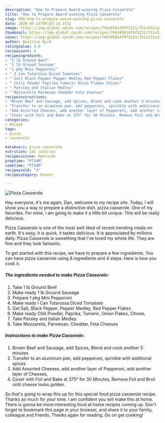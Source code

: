 ```yaml
---
description: "How to Prepare Award-winning Pizza Casserole"
title: "How to Prepare Award-winning Pizza Casserole"
slug: 688-how-to-prepare-award-winning-pizza-casserole
date: 2020-05-21T00:02:14.273Z
image: https://img-global.cpcdn.com/recipes/76b385014f9f5221/751x532cq70/pizza-casserole-recipe-main-photo.jpg
thumbnail: https://img-global.cpcdn.com/recipes/76b385014f9f5221/751x532cq70/pizza-casserole-recipe-main-photo.jpg
cover: https://img-global.cpcdn.com/recipes/76b385014f9f5221/751x532cq70/pizza-casserole-recipe-main-photo.jpg
author: Beatrice Byrd
ratingvalue: 3.6
reviewcount: 8
recipeingredient:
- "1 lb Ground Beef"
- "1 lb Ground Sausage"
- "1 pkg Mini Pepperoni"
- " I Can Tutarossa Diced Tomatoes"
- " Salt Black Pepper Pepper Medley Red Pepper Flakes"
- " Chili Powder Paprika Tumeric Onion Flakes Chives"
- " Parsley and Italian Medley"
- " Mozzarella Parmesan Cheddar Feta Cheeses"
recipeinstructions:
- "Brown Beef and Sausage, add Spices, Blend and cook another 5 minutes"
- "Transfer to an aluminum pan, add pepperoni, sprinkle with additional spices"
- "Add Assorted Cheeses, add another layer of Pepperoni, add another layer of Cheeses,"
- "Cover with Foil and Bake at 375° for 30 Minutes, Remove Foil and Broil until cheese looks golden."
categories:
- Recipe
tags:
- pizza
- casserole

katakunci: pizza casserole 
nutrition: 141 calories
recipecuisine: American
preptime: "PT34M"
cooktime: "PT34M"
recipeyield: "3"
recipecategory: Dinner

---
```



![Pizza Casserole](https://img-global.cpcdn.com/recipes/76b385014f9f5221/751x532cq70/pizza-casserole-recipe-main-photo.jpg)

Hey everyone, it's me again, Dan, welcome to my recipe site. Today, I will show you a way to prepare a distinctive dish, pizza casserole. One of my favorites. For mine, I am going to make it a little bit unique. This will be really delicious.



Pizza Casserole is one of the most well liked of recent trending meals on earth. It's easy, it is quick, it tastes delicious. It is appreciated by millions daily. Pizza Casserole is something that I've loved my whole life. They are fine and they look fantastic.


To get started with this recipe, we have to prepare a few ingredients. You can have pizza casserole using 8 ingredients and 4 steps. Here is how you cook it.

<!--inarticleads1-->

##### The ingredients needed to make Pizza Casserole:

1. Take 1 lb Ground Beef
1. Make ready 1 lb Ground Sausage
1. Prepare 1 pkg Mini Pepperoni
1. Make ready  I Can Tutarossa Diced Tomatoes
1. Get  Salt, Black Pepper, Pepper Medley, Red Pepper Flakes
1. Make ready  Chili Powder, Paprika, Tumeric, Onion Flakes, Chives,
1. Take  Parsley and Italian Medley
1. Take  Mozzarella, Parmesan, Cheddar, Feta Cheeses




<!--inarticleads2-->

##### Instructions to make Pizza Casserole:

1. Brown Beef and Sausage, add Spices, Blend and cook another 5 minutes
1. Transfer to an aluminum pan, add pepperoni, sprinkle with additional spices
1. Add Assorted Cheeses, add another layer of Pepperoni, add another layer of Cheeses,
1. Cover with Foil and Bake at 375° for 30 Minutes, Remove Foil and Broil until cheese looks golden.




So that's going to wrap this up for this special food pizza casserole recipe. Thanks so much for your time. I am confident you will make this at home. There is gonna be more interesting food at home recipes coming up. Don't forget to bookmark this page in your browser, and share it to your family, colleague and friends. Thanks again for reading. Go on get cooking!
